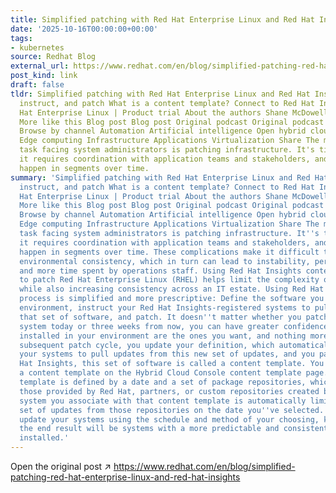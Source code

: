```yaml
---
title: Simplified patching with Red Hat Enterprise Linux and Red Hat Insights
date: '2025-10-16T00:00:00+00:00'
tags:
- kubernetes
source: Redhat Blog
external_url: https://www.redhat.com/en/blog/simplified-patching-red-hat-enterprise-linux-and-red-hat-insights
post_kind: link
draft: false
tldr: Simplified patching with Red Hat Enterprise Linux and Red Hat Insights Define,
  instruct, and patch What is a content template? Connect to Red Hat Insights Red
  Hat Enterprise Linux | Product trial About the authors Shane McDowell Anthony Johnson
  More like this Blog post Blog post Original podcast Original podcast Keep exploring
  Browse by channel Automation Artificial intelligence Open hybrid cloud Security
  Edge computing Infrastructure Applications Virtualization Share The most common
  task facing system administrators is patching infrastructure. It's time consuming,
  it requires coordination with application teams and stakeholders, and it often must
  happen in segments over time.
summary: 'Simplified patching with Red Hat Enterprise Linux and Red Hat Insights Define,
  instruct, and patch What is a content template? Connect to Red Hat Insights Red
  Hat Enterprise Linux | Product trial About the authors Shane McDowell Anthony Johnson
  More like this Blog post Blog post Original podcast Original podcast Keep exploring
  Browse by channel Automation Artificial intelligence Open hybrid cloud Security
  Edge computing Infrastructure Applications Virtualization Share The most common
  task facing system administrators is patching infrastructure. It''s time consuming,
  it requires coordination with application teams and stakeholders, and it often must
  happen in segments over time. These complications make it difficult to maintain
  environmental consistency, which in turn can lead to instability, performance issues,
  and more time spent by operations staff. Using Red Hat Insights content templates
  to patch Red Hat Enterprise Linux (RHEL) helps limit the complexity of these activities
  while also increasing consistency across an IT estate. Using Red Hat Insights, the
  process is simplified and more prescriptive: Define the software you want in your
  environment, instruct your Red Hat Insights-registered systems to pull updates from
  that set of software, and patch. It doesn''t matter whether you patch your RHEL
  system today or three weeks from now, you can have greater confidence that the updates
  installed in your environment are the ones you want, and nothing more. For each
  subsequent patch cycle, you update your definition, which automatically instructs
  your systems to pull updates from this new set of updates, and you patch. In Red
  Hat Insights, this set of software is called a content template. You can create
  a content template on the Hybrid Cloud Console content template page. A content
  template is defined by a date and a set of package repositories, which can include
  those provided by Red Hat, partners, or custom repositories created by you. Any
  system you associate with that content template is automatically limited to the
  set of updates from those repositories on the date you''ve selected. You can then
  update your systems using the schedule and method of your choosing, knowing that
  the end result will be systems with a more predictable and consistent set of software
  installed.'
---
```

Open the original post ↗ https://www.redhat.com/en/blog/simplified-patching-red-hat-enterprise-linux-and-red-hat-insights
